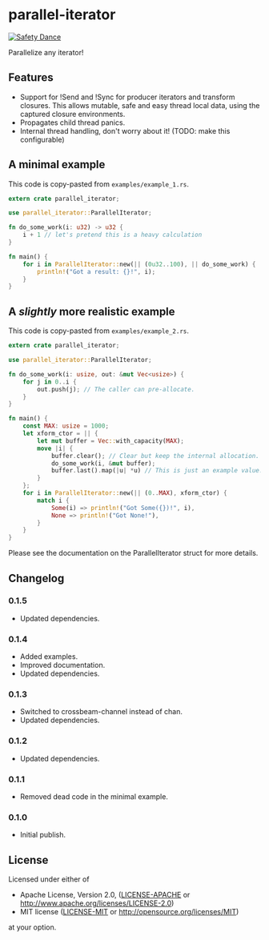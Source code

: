 parallel-iterator
=================

[![Safety Dance](https://img.shields.io/badge/unsafe-forbidden-success.svg)](https://github.com/rust-secure-code/safety-dance/)

Parallelize any iterator!

Features
--------

 - Support for !Send and !Sync for producer iterators and transform closures.
   This allows mutable, safe and easy thread local data, using the captured
   closure environments.
 - Propagates child thread panics.
 - Internal thread handling, don't worry about it! (TODO: make this
   configurable)

A minimal example
-----------------

This code is copy-pasted from `examples/example_1.rs`.

```rust
extern crate parallel_iterator;

use parallel_iterator::ParallelIterator;

fn do_some_work(i: u32) -> u32 {
    i + 1 // let's pretend this is a heavy calculation
}

fn main() {
    for i in ParallelIterator::new(|| (0u32..100), || do_some_work) {
    	println!("Got a result: {}!", i);
    }
}
```


A _slightly_ more realistic example
-----------------------------------

This code is copy-pasted from `examples/example_2.rs`.

```rust
extern crate parallel_iterator;

use parallel_iterator::ParallelIterator;

fn do_some_work(i: usize, out: &mut Vec<usize>) {
    for j in 0..i {
        out.push(j); // The caller can pre-allocate.
    }
}

fn main() {
    const MAX: usize = 1000;
    let xform_ctor = || {
        let mut buffer = Vec::with_capacity(MAX);
        move |i| {
            buffer.clear(); // Clear but keep the internal allocation.
            do_some_work(i, &mut buffer);
            buffer.last().map(|u| *u) // This is just an example value.
        }
    };
    for i in ParallelIterator::new(|| (0..MAX), xform_ctor) {
        match i {
            Some(i) => println!("Got Some({})!", i),
            None => println!("Got None!"),
        }
    }
}
```

Please see the documentation on the ParallelIterator struct for more details.

Changelog
---------

### 0.1.5
 - Updated dependencies.

### 0.1.4
 - Added examples.
 - Improved documentation.
 - Updated dependencies.

### 0.1.3
 - Switched to crossbeam-channel instead of chan.
 - Updated dependencies.

### 0.1.2
 - Updated dependencies.

### 0.1.1
 - Removed dead code in the minimal example.

### 0.1.0
 - Initial publish.

License
-------

Licensed under either of

 * Apache License, Version 2.0, ([LICENSE-APACHE](LICENSE-APACHE) or http://www.apache.org/licenses/LICENSE-2.0)
 * MIT license ([LICENSE-MIT](LICENSE-MIT) or http://opensource.org/licenses/MIT)

at your option.
